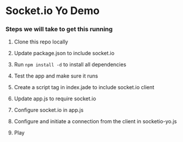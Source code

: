 # Socket.io Yo Demo

### Steps we will take to get this running

1. Clone this repo locally

2. Update package.json to include socket.io

3. Run `npm install -d` to install all dependencies

4. Test the app and make sure it runs

5. Create a script tag in index.jade to include socket.io client

6. Update app.js to require socket.io

7. Configure socket.io in app.js

8. Configure and initiate a connection from the client in socketio-yo.js

9. Play